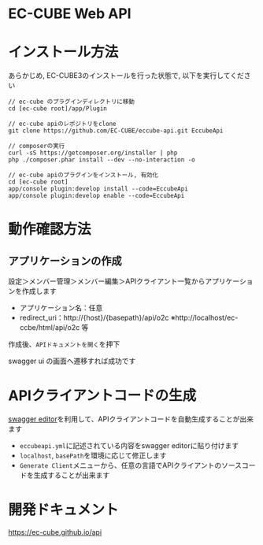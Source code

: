 # EC-CUBE Web API

# インストール方法

あらかじめ, EC-CUBE3のインストールを行った状態で, 以下を実行してください

```
// ec-cube のプラグインディレクトリに移動
cd [ec-cube root]/app/Plugin

// ec-cube apiのレポジトリをclone
git clone https://github.com/EC-CUBE/eccube-api.git EccubeApi

// composerの実行
curl -sS https://getcomposer.org/installer | php
php ./composer.phar install --dev --no-interaction -o

// ec-cube apiのプラグインをインストール, 有効化
cd [ec-cube root]
app/console plugin:develop install --code=EccubeApi
app/console plugin:develop enable --code=EccubeApi
```

# 動作確認方法

## アプリケーションの作成

設定＞メンバー管理＞メンバー編集＞APIクライアント一覧からアプリケーションを作成します

* アプリケーション名：任意
* redirect_uri：http://{host}/{basepath}/api/o2c ※http://localhost/ec-ccbe/html/api/o2c 等

作成後、`APIドキュメントを開く`を押下

swagger ui の画面へ遷移すれば成功です

# APIクライアントコードの生成

[swagger editor](http://editor.swagger.io/)を利用して、APIクライアントコードを自動生成することが出来ます

* `eccubeapi.yml`に記述されている内容をswagger editorに貼り付けます
* `localhost`, `basePath`を環境に応じて修正します
* `Generate Client`メニューから、任意の言語でAPIクライアントのソースコードを生成することが出来ます

# 開発ドキュメント

https://ec-cube.github.io/api

